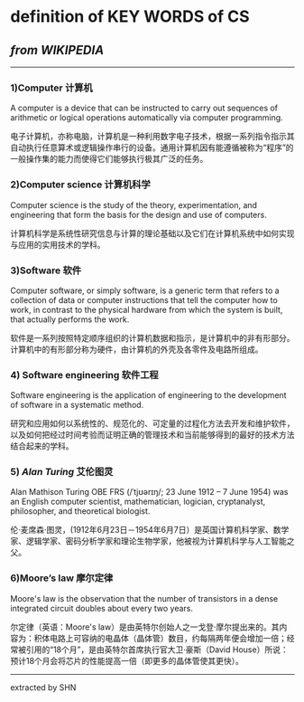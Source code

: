 # definition of KEY WORDS of CS
## *from WIKIPEDIA*
---
### 1)Computer 计算机
A computer is a device that can be instructed to carry out sequences of arithmetic or logical operations automatically via computer programming.

电子计算机，亦称电脑，计算机是一种利用数字电子技术，根据一系列指令指示其自动执行任意算术或逻辑操作串行的设备。通用计算机因有能遵循被称为“程序”的一般操作集的能力而使得它们能够执行极其广泛的任务。

### 2)Computer science 计算机科学
Computer science is the study of the theory, experimentation, and engineering that form the basis for the design and use of computers.

计算机科学是系统性研究信息与计算的理论基础以及它们在计算机系统中如何实现与应用的实用技术的学科。

### 3)Software 软件
Computer software, or simply software, is a generic term that refers to a collection of data or computer instructions that tell the computer how to work, in contrast to the physical hardware from which the system is built, that actually performs the work.

软件是一系列按照特定顺序组织的计算机数据和指示，是计算机中的非有形部分。计算机中的有形部分称为硬件，由计算机的外壳及各零件及电路所组成。

### 4) Software engineering 软件工程
Software engineering is the application of engineering to the development of software in a systematic method.

研究和应用如何以系统性的、规范化的、可定量的过程化方法去开发和维护软件，以及如何把经过时间考验而证明正确的管理技术和当前能够得到的最好的技术方法结合起来的学科。

### 5) *Alan Turing* 艾伦图灵
Alan Mathison Turing OBE FRS (/ˈtjʊərɪŋ/; 23 June 1912 – 7 June 1954) was an English computer scientist, mathematician, logician, cryptanalyst, philosopher, and theoretical biologist.

伦·麦席森·图灵，(1912年6月23日－1954年6月7日）是英国计算机科学家、数学家、逻辑学家、密码分析学家和理论生物学家，他被视为计算机科学与人工智能之父。

### 6)Moore’s law 摩尔定律
Moore's law is the observation that the number of transistors in a dense integrated circuit doubles about every two years.

尔定律（英语：Moore's law）是由英特尔创始人之一戈登·摩尔提出来的。其内容为：积体电路上可容纳的电晶体（晶体管）数目，约每隔两年便会增加一倍；经常被引用的“18个月”，是由英特尔首席执行官大卫·豪斯（David House）所说：预计18个月会将芯片的性能提高一倍（即更多的晶体管使其更快）。

---
extracted by SHN